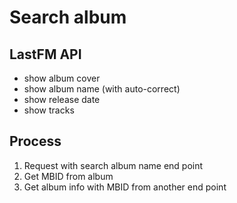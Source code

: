 # Search album

## LastFM API

- show album cover
- show album name (with auto-correct)
- show release date
- show tracks

## Process

1. Request with search album name end point
2. Get MBID from album
3. Get album info with MBID from another end point
